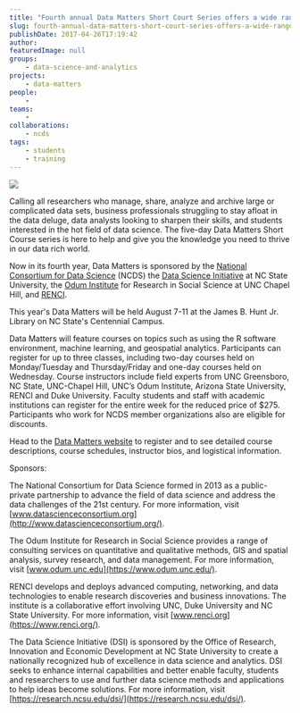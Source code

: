 ```yaml
---
title: "Fourth annual Data Matters Short Court Series offers a wide range of topics for 2017"
slug: fourth-annual-data-matters-short-court-series-offers-a-wide-range-of-topics-for-2017
publishDate: 2017-04-26T17:19:42
author: 
featuredImage: null
groups:
    - data-science-and-analytics
projects:
    - data-matters
people:
    - 
teams: 
    - 
collaborations:
    - ncds
tags:
    - students
    - training
---
```

[![](https://renci.org/wp-content/uploads/2017/04/Screen-Shot-2017-04-26-at-5.16.40-PM-1024x340.png)](https://renci.org/wp-content/uploads/2017/04/Screen-Shot-2017-04-26-at-5.16.40-PM.png)

Calling all researchers who manage, share, analyze and archive large or complicated data sets, business professionals struggling to stay afloat in the data deluge, data analysts looking to sharpen their skills, and students interested in the hot field of data science. The five-day Data Matters Short Course series is here to help and give you the knowledge you need to thrive in our data rich world.

Now in its fourth year, Data Matters is sponsored by the [National Consortium for Data Science](http://datascienceconsortium.org/) (NCDS) the [Data Science Initiative](https://research.ncsu.edu/dsi/) at NC State University, the [Odum Institute](https://odum.unc.edu/) for Research in Social Science at UNC Chapel Hill, and [RENCI](https://renci.org/).

This year's Data Matters will be held August 7-11 at the James B. Hunt Jr. Library on NC State's Centennial Campus.

Data Matters will feature courses on topics such as using the R software environment, machine learning, and geospatial analytics. Participants can register for up to three classes, including two-day courses held on Monday/Tuesday and Thursday/Friday and one-day courses held on Wednesday. Course instructors include field experts from UNC Greensboro, NC State, UNC-Chapel Hill, UNC’s Odum Institute, Arizona State University, RENCI and Duke University. Faculty students and staff with academic institutions can register for the entire week for the reduced price of $275. Participants who work for NCDS member organizations also are eligible for discounts.

Head to the [Data Matters website](http://datamatters.org/) to register and to see detailed course descriptions, course schedules, instructor bios, and logistical information.

Sponsors:

The National Consortium for Data Science formed in 2013 as a public-private partnership to advance the field of data science and address the data challenges of the 21st century. For more information, visit [www.datascienceconsortium.org](http://www.datascienceconsortium.org/).

The Odum Institute for Research in Social Science provides a range of consulting services on quantitative and qualitative methods, GIS and spatial analysis, survey research, and data management. For more information, visit [www.odum.unc.edu](https://www.odum.unc.edu/).

RENCI develops and deploys advanced computing, networking, and data technologies to enable research discoveries and business innovations. The institute is a collaborative effort involving UNC, Duke University and NC State University. For more information, visit [www.renci.org](https://www.renci.org/).

The Data Science Initiative (DSI) is sponsored by the Office of Research, Innovation and Economic Development at NC State University to create a nationally recognized hub of excellence in data science and analytics. DSI seeks to enhance internal capabilities and better enable faculty, students and researchers to use and further data science methods and applications to help ideas become solutions. For more information, visit [https://research.ncsu.edu/dsi/](https://research.ncsu.edu/dsi/).

<!--_By Carolina Chao, RENCI communications intern_-->

<!-- AddThis Advanced Settings generic via filter on the_content --><!-- AddThis Share Buttons generic via filter on the_content -->
